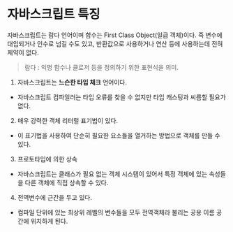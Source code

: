 # 자바스크립트 특징

자바스크립트는 람다 언어이며 함수는 First Class Object(일급 객체)이다. 즉 변수에 대입되거나 인수로 넘길 수도 있고, 반환값으로 사용하거나 연산 등에 사용하는데 전혀 제약이 없다.
> 람다 : 익명 함수나 클로저 등을 정의하기 위한 표현식을 의미.

1. 자바스크립트는 **느슨한 타입 체크** 언어이다.
 - 자바스크립트 컴파일러는 타입 오류를 찾을 수 없지만 타입 캐스팅과 씨름할 필요가 없다.

2. 매우 강력한 객체 리터럴 표기법이 있다.
 - 이 표기법을 사용하여 단순히 필요한 요소들을 열거하는 방법으로 객체를 만들 수 있다.

3. 프로토타입에 의한 상속
 - 자바스크립트는 클래스가 필요 없는 객체 시스템이 있어서 특정 객체에 있는 속성들을 다른 객체에 직접 상속할 수 있다.

4. 전역변수에 근간을 두고 있다.
 - 컴파일 단위에 있는 최상위 레벨의 변수들을 모두 전역객체라 불리는 공용 이름 공간에 위치하게 된다.
